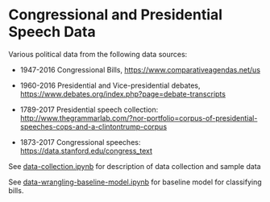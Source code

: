 # Congressional and Presidential Speech Data

Various political data from the following data sources:

* 1947-2016 Congressional Bills, https://www.comparativeagendas.net/us

* 1960-2016 Presidential and Vice-presidential debates, https://www.debates.org/index.php?page=debate-transcripts

* 1789-2017 Presidential speech collection: http://www.thegrammarlab.com/?nor-portfolio=corpus-of-presidential-speeches-cops-and-a-clintontrump-corpus

* 1873-2017 Congressional speeches: https://data.stanford.edu/congress_text

See [data-collection.ipynb](https://github.com/sunnycw1/congress/blob/master/data%20collection.ipynb) for description of data collection and sample data

See [data-wrangling-baseline-model.ipynb](https://github.com/sunnycw1/congress/blob/master/data-wrangling-baseline-model.ipynb) for baseline model for classifying bills.
